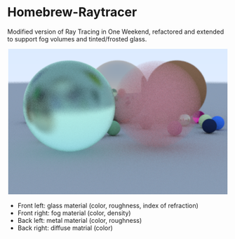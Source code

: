 # Homebrew-Raytracer
Modified version of Ray Tracing in One Weekend, refactored and extended to support fog volumes and tinted/frosted glass.

<p align="center">
<img src="https://github.com/huhinchang/Homebrew-Raytracer/blob/master/Renders/final.png" width="500">
</p>

- Front left: glass material (color, roughness, index of refraction)
- Front right: fog material (color, density)
- Back left: metal material (color, roughness)
- Back right: diffuse matrial (color)
